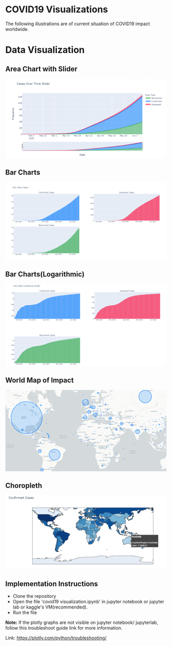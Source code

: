 # COVID19 Visualizations
The following illustrations are of current situation of COVID19 impact worldwide.

<h1>Data Visualization</h1>
<h2>Area Chart with Slider</h2>

![](./images/cases_over_time.png)

<h2>Bar Charts</h2>

![](./images/day_wise_cases.png)

<h2>Bar Charts(Logarithmic)</h2>

![](./images/day_wise_cases_log.png)

<h2>World Map of Impact</h2>

![](./map/maps.png)

<h2>Choropleth</h2>

![](./choropleth/confirmed_choropleth.png)


## Implementation Instructions
- Clone the repository
- Open the file 'covid19 visualization.ipynb' in jupyter notebook or jupyter lab or kaggle's VM(recommended).
- Run the file

<b>Note:</b> If the plotly graphs are not visible on jupyter notebook/ jupyterlab, follow this troubleshoot guide link for more information. 

Link: https://plotly.com/python/troubleshooting/
